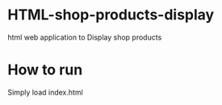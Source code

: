 # HTML-shop-products-display
html web application to Display shop products

# How to run
Simply load index.html

